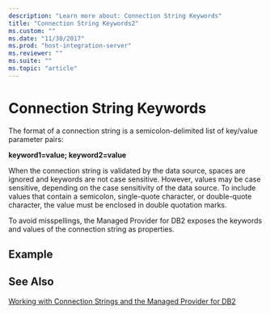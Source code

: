 ```yaml
---
description: "Learn more about: Connection String Keywords"
title: "Connection String Keywords2"
ms.custom: ""
ms.date: "11/30/2017"
ms.prod: "host-integration-server"
ms.reviewer: ""
ms.suite: ""
ms.topic: "article"
---
```

# Connection String Keywords
The format of a connection string is a semicolon-delimited list of key/value parameter pairs:  
  
 **keyword1=value; keyword2=value**  
  
 When the connection string is validated by the data source, spaces are ignored and keywords are not case sensitive. However, values may be case sensitive, depending on the case sensitivity of the data source. To include values that contain a semicolon, single-quote character, or double-quote character, the value must be enclosed in double quotation marks.  
  
 To avoid misspellings, the Managed Provider for DB2 exposes the keywords and values of the connection string as properties.  
  
## Example  
  
## See Also  
 [Working with Connection Strings and the Managed Provider for DB2](../core/working-with-connection-strings-and-the-managed-provider-for-db22.md)

